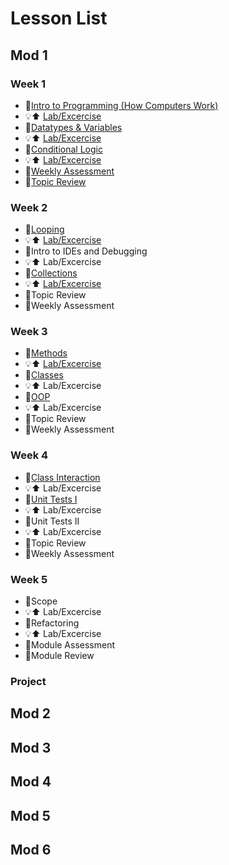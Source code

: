 # Lesson List 

## Mod 1
### Week 1
* 🎒[Intro to Programming (How Computers Work)](./lessons/mod1/introToProgramming.md)
* 💡⬆️ [Lab/Excercise](./labs/mod1/IntroToProgramming.md)
* 🎒[Datatypes & Variables](./lessons/mod1/datatypesAndVariables.md)
* 💡⬆️ [Lab/Excercise](./labs/mod1/DatatypesAndVariables.md)
* 🎒[Conditional Logic](./lessons/mod1/ConditionalLogic.md)
* 💡⬆️ [Lab/Excercise](./labs/mod1/ConditionalLogic.md)
* 🧪[Weekly Assessment](./assessments/mod1/week1.md)
* 🎒[Topic Review](/lessons/mod1/Week1Review.md)
### Week 2
* 🎒[Looping](/lessons/mod1/ConditionalLogic.md)
* 💡⬆️ [Lab/Excercise](/labs/mod1/Looping.md)
* 🎒Intro to IDEs and Debugging
* 💡⬆️ Lab/Excercise
* 🎒[Collections](/lessons/mod1/Collections.md)
* 💡⬆️ [Lab/Excercise](/labs/mod1/Collections.md)
* 🎒Topic Review
* 🧪Weekly Assessment
### Week 3
* 🎒[Methods](/lessons/mod1/Methods.md)
* 💡⬆️ [Lab/Excercise](/labs/mod1/Methods.md)
* 🎒[Classes](/lessons/mod1/Classes.md)
* 💡⬆️ Lab/Excercise
* 🎒[OOP](/lessons/mod1/OOP.md)
* 💡⬆️ Lab/Excercise
* 🎒Topic Review
* 🧪Weekly Assessment
### Week 4
* 🎒[Class Interaction](/lessons/mod1/ClassInteraction.md)
* 💡⬆️ Lab/Excercise
* 🎒[Unit Tests I](/lessons/mod1/UnitTesting.md)
* 💡⬆️ Lab/Excercise
* 🎒Unit Tests II
* 💡⬆️ Lab/Excercise
* 🎒Topic Review
* 🧪Weekly Assessment
### Week 5
* 🎒Scope
* 💡⬆️ Lab/Excercise
* 🎒Refactoring
* 💡⬆️ Lab/Excercise
* 🧪Module Assessment
* 🎒Module Review
### Project


## Mod 2
## Mod 3
## Mod 4
## Mod 5
## Mod 6
